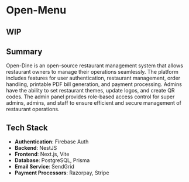 # Open-Menu

## WIP

## Summary

Open-Dine is an open-source restaurant management system that allows restaurant owners to manage their operations seamlessly. The platform includes features for user authentication, restaurant management, order handling, printable PDF bill generation, and payment processing. Admins have the ability to set restaurant themes, update logos, and create QR codes. The admin panel provides role-based access control for super admins, admins, and staff to ensure efficient and secure management of restaurant operations.

## Tech Stack

- **Authentication**: Firebase Auth
- **Backend**: NestJS
- **Frontend**: Next.js, Vite
- **Database**: PostgreSQL, Prisma
- **Email Service**: SendGrid
- **Payment Processors**: Razorpay, Stripe
